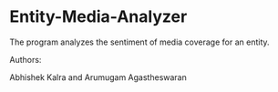 # Entity-Media-Analyzer
The program analyzes the sentiment of media coverage for an entity.

Authors:

Abhishek Kalra and Arumugam Agastheswaran
